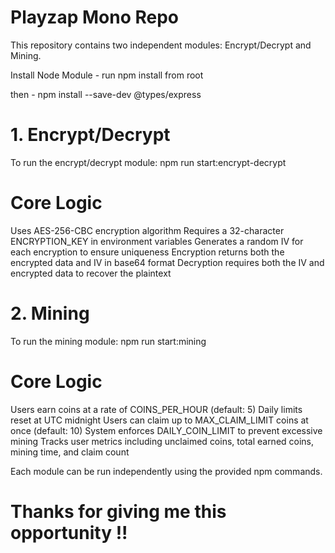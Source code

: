 # Playzap Mono Repo
This repository contains two independent modules: Encrypt/Decrypt and Mining.

Install Node Module - run npm install from root

then - npm install --save-dev @types/express


# 1. Encrypt/Decrypt

To run the encrypt/decrypt module: npm run start:encrypt-decrypt


# Core Logic

Uses AES-256-CBC encryption algorithm
Requires a 32-character ENCRYPTION_KEY in environment variables
Generates a random IV for each encryption to ensure uniqueness
Encryption returns both the encrypted data and IV in base64 format
Decryption requires both the IV and encrypted data to recover the plaintext

# 2. Mining

To run the mining module: npm run start:mining

# Core Logic

Users earn coins at a rate of COINS_PER_HOUR (default: 5)
Daily limits reset at UTC midnight
Users can claim up to MAX_CLAIM_LIMIT coins at once (default: 10)
System enforces DAILY_COIN_LIMIT to prevent excessive mining
Tracks user metrics including unclaimed coins, total earned coins, mining time, and claim count

Each module can be run independently using the provided npm commands.


                                                    
# Thanks for giving me this opportunity !! #
